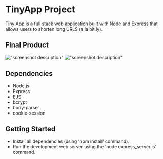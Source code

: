 # TinyApp Project

Tiny App is a full stack web application built with Node and Express that allows  users to shorten long URLS (a la bit.ly).

## Final Product

!["screenshot description"](#)
!["screenshot description"](#)

## Dependencies

- Node.js
- Express
- EJS
- bcrypt
- body-parser
- cookie-session

## Getting Started

- Install all dependencies (using 'npm install' command).
- Run the development web server using the 'node express_server.js' command.